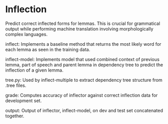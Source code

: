 # Inflection
Predict correct inflected forms for lemmas. This is crucial for grammatical output while performing machine translation involving  morphologically complex languages.

inflect: Implements a baseline method that returns the most likely word for each lemma as seen in the training data.

inflect-model: Implements model that used combined context of previous lemma, part of speech and parent lemma in dependency tree to predict the inflection of a given lemma. 

tree.py: Used by inflect-multiple to extract dependency tree structure from .tree files. 

grade: Computes accuracy of inflector against correct inflection data for development set.

output: Output of inflector, inflect-model, on dev and test set concatenated together.